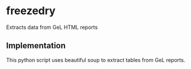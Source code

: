 # freezedry
Extracts data from GeL HTML reports

## Implementation
This python script uses beautiful soup to extract tables from GeL reports.
